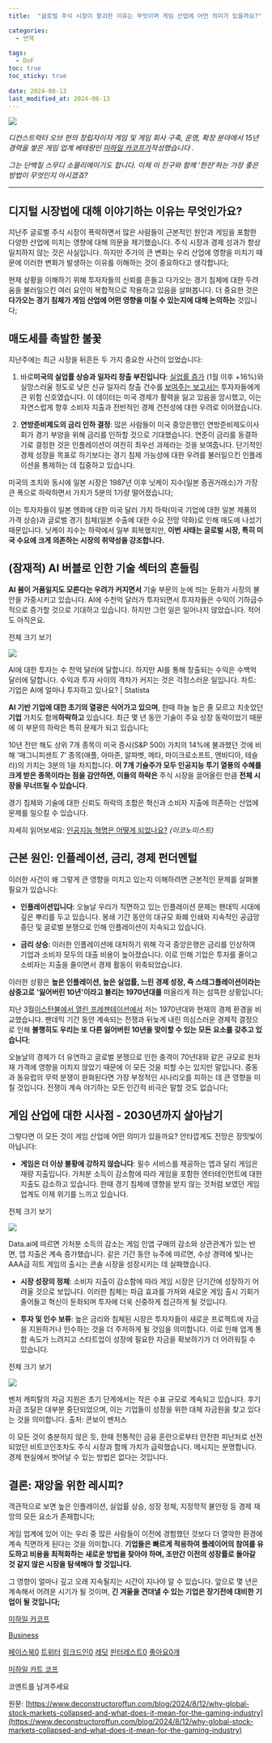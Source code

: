```yaml
---
title:  "글로벌 주식 시장이 붕괴한 이유는 무엇이며 게임 산업에 어떤 의미가 있을까요?"

categories:
  - 번역
  
tags:
  - DoF
toc: true
toc_sticky: true
 
date: 2024-08-13
last_modified_at: 2024-08-13
---
```

![](https://images.squarespace-cdn.com/content/v1/58af450eb3db2b0582612f1d/28b13d59-af8b-4110-af7b-e34a1fc4ae45/Miska_headshot.jpg)

_디컨스트럭터 오브 펀의 창립자이자 게임 및 게임 회사 구축, 운영, 확장 분야에서 15년 경력을 쌓은 게임 업계 베테랑인_ [_미하일 카코프가_](https://www.linkedin.com/in/michailkatkoff/)_작성했습니다_ _._

_그는 단백질 스무디 소믈리에이기도 합니다. 이제 이 친구와 함께 '한잔'하는 가장 좋은 방법이 무엇인지 아시겠죠?_

* * *

## **디지털 시장법에 대해 이야기하는 이유는 무엇인가요?**

지난주 글로벌 주식 시장이 폭락하면서 많은 사람들이 근본적인 원인과 게임을 포함한 다양한 산업에 미치는 영향에 대해 의문을 제기했습니다. 주식 시장과 경제 성과가 항상 일치하지 않는 것은 사실입니다. 하지만 주가의 큰 변화는 우리 산업에 영향을 미치기 때문에 이러한 변화가 발생하는 이유를 이해하는 것이 중요하다고 생각합니다;

현재 상황을 이해하기 위해 투자자들의 신뢰를 흔들고 다가오는 경기 침체에 대한 두려움을 불러일으킨 여러 요인이 복합적으로 작용하고 있음을 살펴봅니다. 더 중요한 것은 **다가오는 경기 침체가 게임 산업에 어떤 영향을 미칠 수 있는지에 대해 논의하는** 것입니다;

## 매도세를 촉발한 불꽃

지난주에는 최근 시장을 뒤흔든 두 가지 중요한 사건이 있었습니다:

1.  바로**미국의 실업률 상승과 일자리 창출 부진입니다**: [실업률 증가](https://ycharts.com/indicators/us_unemployment_rate#:~:text=US%20Unemployment%20Rate%20is%20at,but%20are%20without%20a%20job.) (1월 이후 +16%)와 실망스러울 정도로 낮은 신규 일자리 창출 건수를 [보여주는 보고서는](https://ycharts.com/indicators/us_unemployment_rate#:~:text=US%20Unemployment%20Rate%20is%20at,but%20are%20without%20a%20job.) 투자자들에게 큰 위험 신호였습니다. 이 데이터는 미국 경제가 활력을 잃고 있음을 암시했고, 이는 자연스럽게 향후 소비자 지출과 전반적인 경제 건전성에 대한 우려로 이어졌습니다.
    
2.  **연방준비제도의 금리 인하 결정**: 많은 사람들이 미국 중앙은행인 연방준비제도이사회가 경기 부양을 위해 금리를 인하할 것으로 기대했습니다. 연준이 금리를 동결하기로 결정한 것은 인플레이션이 여전히 최우선 과제라는 것을 보여줍니다. 단기적인 경제 성장을 목표로 하기보다는 경기 침체 가능성에 대한 우려를 불러일으킨 인플레이션을 통제하는 데 집중하고 있습니다.
    

미국의 조치와 동시에 일본 시장은 1987년 이후 닛케이 지수(일본 증권거래소)가 가장 큰 폭으로 하락하면서 가치가 5분의 1가량 떨어졌습니다;

이는 투자자들이 일본 엔화에 대한 미국 달러 가치 하락(미국 기업에 대한 일본 제품의 가격 상승)과 글로벌 경기 침체(일본 수출에 대한 수요 전망 약화)로 인해 매도에 나섰기 때문입니다. 닛케이 지수는 하락에서 일부 회복했지만, **이번 사태는 글로벌 시장, 특히 미국 수요에 크게 의존하는 시장의 취약성을 강조합니다.**

## (잠재적) AI 버블로 인한 기술 섹터의 흔들림

**AI 붐이 거품일지도 모른다는 우려가 커지면서** 기술 부문의 눈에 띄는 둔화가 시장의 불안을 가중시키고 있습니다. AI에 수천억 달러가 투자되면서 투자자들은 수익이 기하급수적으로 증가할 것으로 기대하고 있습니다. 하지만 그런 일은 일어나지 않았습니다. 적어도 아직은요.

전체 크기 보기

![](https://images.squarespace-cdn.com/content/v1/58af450eb3db2b0582612f1d/c863ec39-7413-4417-ac9e-569eb1f284b8/Screenshot+2024-08-12+at+17.36.49.png)

AI에 대한 투자는 수 천억 달러에 달합니다. 하지만 AI를 통해 창출되는 수익은 수백억 달러에 달합니다. 수익과 투자 사이의 격차가 커지는 것은 걱정스러운 일입니다. 차트: 기업은 AI에 얼마나 투자하고 있나요? | Statista

**AI 기반 기업에 대한 초기의 열광은 식어가고 있으며**, 한때 하늘 높은 줄 모르고 치솟았던**기업** 가치도 함께**하락하고** 있습니다. 최근 몇 년 동안 기술이 주요 성장 동력이었기 때문에 이 부문의 하락은 특히 문제가 되고 있습니다;

10년 전만 해도 상위 7개 종목이 미국 증시(S&P 500) 가치의 14%에 불과했던 것에 비해 '매그니피센트 7' 종목(애플, 아마존, 알파벳, 메타, 마이크로소프트, 엔비디아, 테슬라)의 가치는 3분의 1을 차지합니다. **이 7개 기술주가 모두 인공지능 투기 열풍의 수혜를 크게 받은 종목이라는 점을 감안하면, 이들의 하락은** 주식 시장을 끌어올린 만큼 **전체 시장을 무너뜨릴 수 있습니다**.

경기 침체와 기술에 대한 신뢰도 하락의 조합은 혁신과 소비자 지출에 의존하는 산업에 문제를 일으킬 수 있습니다.

자세히 읽어보세요: [인공지능 혁명은 어떻게 되었나요?](https://www.economist.com/finance-and-economics/2024/07/02/what-happened-to-the-artificial-intelligence-revolution) _(이코노미스트)_

## 근본 원인: 인플레이션, 금리, 경제 펀더멘털

이러한 사건이 왜 그렇게 큰 영향을 미치고 있는지 이해하려면 근본적인 문제를 살펴볼 필요가 있습니다:

*   **인플레이션입니다**: 오늘날 우리가 직면하고 있는 인플레이션 문제는 팬데믹 시대에 깊은 뿌리를 두고 있습니다. 봉쇄 기간 동안의 대규모 화폐 인쇄와 지속적인 공급망 중단 및 글로벌 분쟁으로 인해 인플레이션이 지속되고 있습니다.
    

*   **금리 상승**: 이러한 인플레이션에 대처하기 위해 각국 중앙은행은 금리를 인상하여 기업과 소비자 모두의 대출 비용이 높아졌습니다. 이로 인해 기업은 투자를 줄이고 소비자는 지출을 줄이면서 경제 활동이 위축되었습니다.
    

이러한 상황은 **높은 인플레이션, 높은 실업률, 느린 경제 성장, 즉 스태그플레이션이라는 삼중고로** **'잃어버린 10년'이라고 불리는 1970년대를** 떠올리게 하는 섬뜩한 상황입니다;

지난 3월[이스탄불에서 열린 프레젠테이션에서](https://www.youtube.com/watch?v=PKHc3exI1Vg&list=PL5316S3UVme8soP2LFmVpMeKtXCGaI07G) 저는 1970년대와 현재의 경제 환경을 비교했습니다. 팬데믹 기간 동안 계속되는 전쟁과 뒤늦게 내린 의심스러운 경제적 결정으로 인해 **불행히도 우리는 또 다른 잃어버린 10년을 맞이할 수 있는 모든 요소를 갖추고 있습니다**;

오늘날의 경제가 더 유연하고 글로벌 분쟁으로 인한 충격이 70년대와 같은 규모로 원자재 가격에 영향을 미치지 않았기 때문에 이 모든 것을 피할 수는 있지만 말입니다. 중동과 동유럽의 무력 분쟁이 완화된다면 가장 부정적인 시나리오를 피하는 데 큰 영향을 미칠 것입니다. 전쟁이 계속 야기하는 모든 인간적 비극은 말할 것도 없습니다;

## 게임 산업에 대한 시사점 - 2030년까지 살아남기

그렇다면 이 모든 것이 게임 산업에 어떤 의미가 있을까요? 안타깝게도 전망은 장밋빛이 아닙니다:

*   **게임은 더 이상 불황에 강하지 않습니다**: 필수 서비스를 제공하는 앱과 달리 게임은 재량 지출입니다. 가처분 소득이 감소함에 따라 게임을 포함한 엔터테인먼트에 대한 지출도 감소하고 있습니다. 한때 경기 침체에 영향을 받지 않는 것처럼 보였던 게임 업계도 이제 위기를 느끼고 있습니다.
    

전체 크기 보기

![](https://images.squarespace-cdn.com/content/v1/58af450eb3db2b0582612f1d/8a560799-6ee4-4b95-b03e-c79245637dd2/Screenshot+2024-08-12+at+17.38.03.png)

Data.ai에 따르면 가처분 소득의 감소는 게임 인앱 구매의 감소와 상관관계가 있는 반면, 앱 지출은 계속 증가했습니다. 같은 기간 동안 뉴주에 따르면, 수상 경력에 빛나는 AAA급 히트 게임의 출시는 콘솔 시장을 성장시키는 데 실패했습니다.

*   **시장 성장의 정체**: 소비자 지출이 감소함에 따라 게임 시장은 단기간에 성장하기 어려울 것으로 보입니다. 이러한 침체는 파급 효과를 가져와 새로운 게임 출시 기회가 줄어들고 혁신이 둔화되며 투자에 더욱 신중하게 접근하게 될 것입니다.
    

*   **투자 및 인수 보류**: 높은 금리와 침체된 시장은 투자자들이 새로운 프로젝트에 자금을 지원하거나 인수하는 것을 더 주저하게 될 것임을 의미합니다. 이로 인해 업계 통합 속도가 느려지고 스타트업이 성장에 필요한 자금을 확보하기가 더 어려워질 수 있습니다.
    

전체 크기 보기

![](https://images.squarespace-cdn.com/content/v1/58af450eb3db2b0582612f1d/e3126fe1-b75e-4aa2-bd01-e39213a2c303/Screenshot+2024-08-12+at+17.38.33.png)

벤처 캐피탈의 자금 지원은 초기 단계에서는 작은 수표 규모로 계속되고 있습니다. 후기 자금 조달은 대부분 중단되었으며, 이는 기업들이 성장을 위한 대체 자금원을 찾고 있다는 것을 의미합니다. 출처: 콘보이 벤처스

이 모든 것이 충분하지 않은 듯, 한때 전통적인 금융 혼란으로부터 안전한 피난처로 선전되었던 비트코인조차도 주식 시장과 함께 가치가 급락했습니다. 메시지는 분명합니다. 경제 현실에서 벗어날 수 있는 방법은 없다는 것입니다.

## 결론: 재앙을 위한 레시피?

객관적으로 보면 높은 인플레이션, 실업률 상승, 성장 정체, 지정학적 불안정 등 경제 재앙의 모든 요소가 존재합니다;

게임 업계에 있어 이는 우리 중 많은 사람들이 이전에 경험했던 것보다 더 열악한 환경에 계속 직면하게 된다는 것을 의미합니다. **기업들은 빠르게 적응하여 플레이어의 참여를 유도하고 비용을 최적화하는 새로운 방법을 찾아야 하며, 조만간 이전의 성장률로 돌아갈 것 같지 않은 시장을 탐색해야 할 것입니다.**

그 영향이 얼마나 깊고 오래 지속될지는 시간이 지나야 알 수 있습니다. 앞으로 몇 년은 계속해서 어려운 시기가 될 것이며, **긴 겨울을 견뎌낼 수 있는 기업은 장기전에 대비한 기업이 될 것입니다;**

[미하일 카코프](https://www.deconstructoroffun.com/blog?author=58af450cbe659461bb78224e)

[Business](https://www.deconstructoroffun.com/blog/category/Business)

[페이스북0](https://www.facebook.com/sharer/sharer.php?u=https%3A%2F%2Fwww.deconstructoroffun.com%2Fblog%2F2024%2F8%2F12%2Fwhy-global-stock-markets-collapsed-and-what-does-it-mean-for-the-gaming-industry) [트위터](https://twitter.com/intent/tweet?url=https%3A%2F%2Fwww.deconstructoroffun.com%2Fblog%2F2024%2F8%2F12%2Fwhy-global-stock-markets-collapsed-and-what-does-it-mean-for-the-gaming-industry&text=Explore+the+impact+of+the+recent+global+stock+market+collapse+on+the+gaming+industry+and+what+it+...) [링크드인0](https://www.linkedin.com/shareArticle?mini=true&source=Deconstructor+of+Fun&summary=Explore+the+impact+of+the+recent+global+stock+market+collapse+on+the+gaming+industry+and+what+it+...&url=https%3A%2F%2Fwww.deconstructoroffun.com%2Fblog%2F2024%2F8%2F12%2Fwhy-global-stock-markets-collapsed-and-what-does-it-mean-for-the-gaming-industry) [레딧](https://www.reddit.com/submit?url=https%3A%2F%2Fwww.deconstructoroffun.com%2Fblog%2F2024%2F8%2F12%2Fwhy-global-stock-markets-collapsed-and-what-does-it-mean-for-the-gaming-industry) [핀터레스트0](https://www.pinterest.com/pin/create/link/?description=Explore+the+impact+of+the+recent+global+stock+market+collapse+on+the+gaming+industry+and+what+it+...&media=https://images.squarespace-cdn.com/content/v1/58af450eb3db2b0582612f1d/1723474634264-AS9FO3U5IYRUL8VHX6XR/unsplash-image-tcJ6sJTtTWI.jpg&url=https%3A%2F%2Fwww.deconstructoroffun.com%2Fblog%2F2024%2F8%2F12%2Fwhy-global-stock-markets-collapsed-and-what-does-it-mean-for-the-gaming-industry) [좋아요0개](#)

[](https://www.deconstructoroffun.com/blog?author=58af450cbe659461bb78224e)

[미하일 카트 코프](https://www.deconstructoroffun.com/blog?author=58af450cbe659461bb78224e)

코멘트를 남겨주세요

원문: [https://www.deconstructoroffun.com/blog/2024/8/12/why-global-stock-markets-collapsed-and-what-does-it-mean-for-the-gaming-industry](https://www.deconstructoroffun.com/blog/2024/8/12/why-global-stock-markets-collapsed-and-what-does-it-mean-for-the-gaming-industry)
